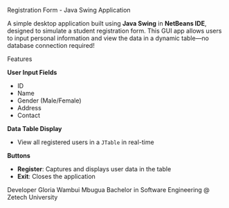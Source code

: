 Registration Form - Java Swing Application

A simple desktop application built using **Java Swing** in **NetBeans IDE**, designed to simulate a student registration form. This GUI app allows users to input personal information and view the data in a dynamic table—no database connection required!



Features

**User Input Fields**
  - ID
  - Name
  - Gender (Male/Female)
  - Address
  - Contact

**Data Table Display**
  - View all registered users in a `JTable` in real-time

**Buttons**
  - **Register**: Captures and displays user data in the table
  - **Exit**: Closes the application


Developer
Gloria Wambui Mbugua
Bachelor in Software Engineering @ Zetech University

